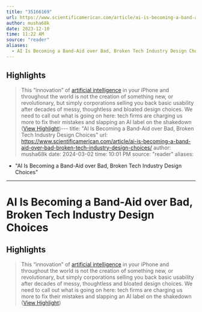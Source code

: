 ```yaml
---
title: "35166169"
url: https://www.scientificamerican.com/article/ai-is-becoming-a-band-aid-over-bad-broken-tech-industry-design-choices/
author: musha68k
date: 2023-12-10
time: 11:22 AM
source: "reader"
aliases:
  - AI Is Becoming a Band-Aid over Bad, Broken Tech Industry Design Choices
---
```

## Highlights
> This “innovation” of [artificial intelligence](https://www.scientificamerican.com/article/how-can-we-trust-ai-if-we-dont-know-how-it-works/) in your iPhone and throughout the world is not the creation of something new, or revolutionary, but simply corporations selling you back basic usability after decades of messy, thoughtless and bloated design choices. We need to call out what is going on here: tech firms are charging us more to fix their mistakes and slapping an AI label on the shakedown ([View Highlight](https://read.readwise.io/read/01hh1qzk6jw4fzmjbp64j79njk))---
title: "AI Is Becoming a Band-Aid over Bad, Broken Tech Industry Design Choices"
url: https://www.scientificamerican.com/article/ai-is-becoming-a-band-aid-over-bad-broken-tech-industry-design-choices/
author: musha68k
date: 2024-03-02
time: 10:01 PM
source: "reader"
aliases:
  - "AI Is Becoming a Band-Aid over Bad, Broken Tech Industry Design Choices"
---
# AI Is Becoming a Band-Aid over Bad, Broken Tech Industry Design Choices

## Highlights
> This “innovation” of [artificial intelligence](https://www.scientificamerican.com/article/how-can-we-trust-ai-if-we-dont-know-how-it-works/) in your iPhone and throughout the world is not the creation of something new, or revolutionary, but simply corporations selling you back basic usability after decades of messy, thoughtless and bloated design choices. We need to call out what is going on here: tech firms are charging us more to fix their mistakes and slapping an AI label on the shakedown ([View Highlight](https://read.readwise.io/read/01hh1qzk6jw4fzmjbp64j79njk))

